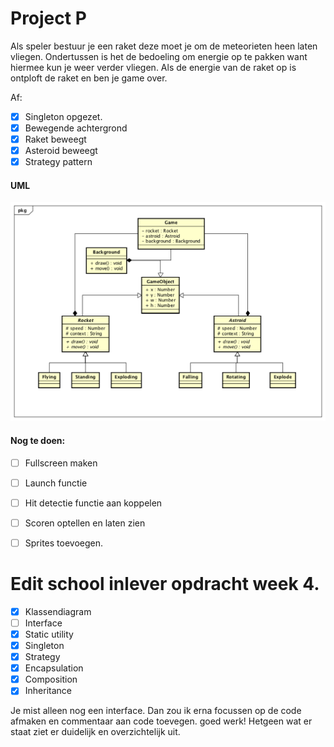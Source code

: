 # Project P

Als speler bestuur je een raket deze moet je om de meteorieten heen laten vliegen. Ondertussen is het de bedoeling om energie op te pakken want hiermee kun je weer verder vliegen. Als de energie van de raket op is ontploft de raket en ben je game over. 

Af:
- [x] Singleton opgezet.
- [x] Bewegende achtergrond
- [x] Raket beweegt
- [x] Asteroid beweegt
- [x] Strategy pattern

#### UML

![UML](https://raw.githubusercontent.com/IvoKroon/P/master/UML-V1.png)

#### Nog te doen:
- [ ] Fullscreen maken
- [ ] Launch functie
- [ ] Hit detectie functie aan koppelen
- [ ] Scoren optellen en laten zien
- [ ] Sprites toevoegen.



# Edit school inlever opdracht week 4.
- [x] Klassendiagram
- [ ] Interface
- [x] Static utility
- [x] Singleton
- [x] Strategy
- [x] Encapsulation
- [x] Composition
- [x] Inheritance

Je mist alleen nog een interface. Dan zou ik erna focussen op de code afmaken en commentaar aan code toevegen. goed werk! Hetgeen wat er staat ziet er duidelijk en overzichtelijk uit. 
